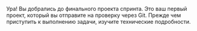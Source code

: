 Ура! Вы добрались до финального проекта спринта. Это ваш первый проект, 
который вы отправите на проверку через Git. Прежде чем приступить к выполнению 
задачи, изучите технические подробности. 
